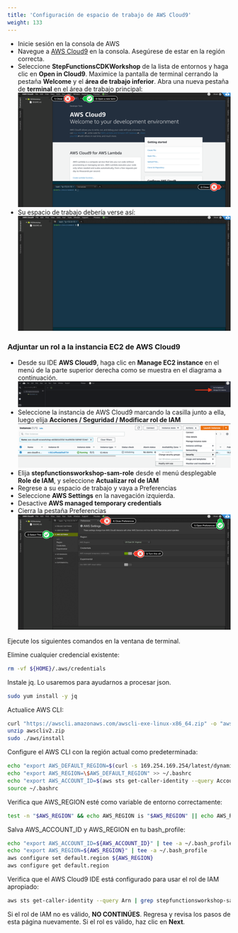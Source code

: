 ```yaml
---
title: 'Configuración de espacio de trabajo de AWS Cloud9'
weight: 133
---
```


- Inicie sesión en la consola de AWS
- Navegue a [AWS Cloud9](https://console.aws.amazon.com/cloud9/home) en la consola. Asegúrese de estar en la región correcta.
- Seleccione **StepFunctionsCDKWorkshop** de la lista de entornos y haga clic en **Open in Cloud9**. Maximice la pantalla de terminal cerrando la pestaña **Welcome** y el **área de trabajo inferior**. Abra una nueva pestaña de **terminal** en el área de trabajo principal:
  ![AWS Cloud9 Before](/static/img/setup/c9before.png)
- Su espacio de trabajo debería verse así:
  ![AWS Cloud9 After](/static/img/setup/c9after.png)

### Adjuntar un rol a la instancia EC2 de AWS Cloud9

- Desde su IDE **AWS Cloud9**, haga clic en **Manage EC2 instance** en el menú de la parte superior derecha como se muestra en el diagrama a continuación.
  ![AWS Cloud9 manage](/static/img/setup/c9manageinstance.png)
- Seleccione la instancia de AWS Cloud9 marcando la casilla junto a ella, luego elija **Acciones / Seguridad / Modificar rol de IAM**
  ![AWS Cloud9 instance role](/static/img/setup/c9instancerole.png)
- Elija **stepfunctionsworkshop-sam-role** desde el menú desplegable **Role de IAM**, y seleccione **Actualizar rol de IAM**
- Regrese a su espacio de trabajo y vaya a  Preferencias
- Seleccione **AWS Settings** en la navegación izquierda.
- Desactive **AWS managed temporary credentials**
- Cierra la pestaña Preferencias
  ![AWS Cloud9 aws settings](/static/img/setup/c9disableiam.png)

Ejecute los siguientes comandos en la ventana de terminal.

Elimine cualquier credencial existente:

```bash
rm -vf ${HOME}/.aws/credentials
```

Instale jq. Lo usaremos para ayudarnos a procesar json.

```bash
sudo yum install -y jq
```

Actualice AWS CLI:

```bash
curl "https://awscli.amazonaws.com/awscli-exe-linux-x86_64.zip" -o "awscliv2.zip"
unzip awscliv2.zip
sudo ./aws/install
```

Configure el AWS CLI con la región actual como predeterminada:

```bash
echo "export AWS_DEFAULT_REGION=$(curl -s 169.254.169.254/latest/dynamic/instance-identity/document | jq -r .region)" >> ~/.bashrc
echo "export AWS_REGION=\$AWS_DEFAULT_REGION" >> ~/.bashrc
echo "export AWS_ACCOUNT_ID=$(aws sts get-caller-identity --query Account --output text)" >> ~/.bashrc
source ~/.bashrc
```

Verifica que AWS_REGION esté como variable de entorno correctamente:

```bash
test -n "$AWS_REGION" && echo AWS_REGION is "$AWS_REGION" || echo AWS_REGION is not set
```

Salva AWS_ACCOUNT_ID y AWS_REGION en tu bash_profile:

```bash
echo "export AWS_ACCOUNT_ID=${AWS_ACCOUNT_ID}" | tee -a ~/.bash_profile
echo "export AWS_REGION=${AWS_REGION}" | tee -a ~/.bash_profile
aws configure set default.region ${AWS_REGION}
aws configure get default.region
```

Verifica que el AWS Cloud9 IDE está configurado para usar el rol de IAM apropiado:

```bash
aws sts get-caller-identity --query Arn | grep stepfunctionsworkshop-sam-role -q && echo "IAM role valid" || echo "IAM role NOT valid"
```

Si el rol de IAM no es válido, **NO CONTINÚES**. Regresa y revisa los pasos de esta página nuevamente. Si el rol es válido, haz clic en **Next**.
